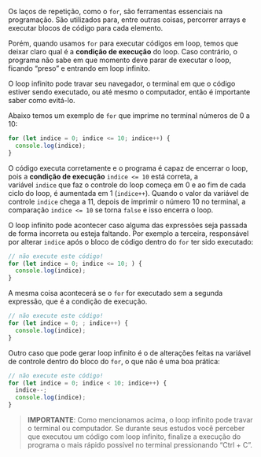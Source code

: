 Os laços de repetição, como o `for`, são ferramentas essenciais na programação. São utilizados para, entre outras coisas, percorrer arrays e executar blocos de código para cada elemento.

Porém, quando usamos `for` para executar códigos em loop, temos que deixar claro qual é a **condição de execução** do loop. Caso contrário, o programa não sabe em que momento deve parar de executar o loop, ficando “preso” e entrando em loop infinito.

O loop infinito pode travar seu navegador, o terminal em que o código estiver sendo executado, ou até mesmo o computador, então é importante saber como evitá-lo.

Abaixo temos um exemplo de `for` que imprime no terminal números de 0 a 10:

```js
for (let indice = 0; indice <= 10; indice++) {
  console.log(indice);
}
```

O código executa corretamente e o programa é capaz de encerrar o loop, pois a **condição de execução** `indice <= 10` está correta, a variável `indice` que faz o controle do loop começa em 0 e ao fim de cada ciclo do loop, é aumentada em 1 (`indice++`). Quando o valor da variável de controle `indice` chega a 11, depois de imprimir o número 10 no terminal, a comparação `indice <= 10` se torna `false` e isso encerra o loop.

O loop infinito pode acontecer caso alguma das expressões seja passada de forma incorreta ou esteja faltando. Por exemplo a terceira, responsável por alterar `indice` após o bloco de código dentro do `for` ter sido executado:

```js
// não execute este código! 
for (let indice = 0; indice <= 10; ) {
  console.log(indice);
}
```

A mesma coisa acontecerá se o `for` for executado sem a segunda expressão, que é a condição de execução.

```js
// não execute este código!
for (let indice = 0; ; indice++) {
  console.log(indice);
}
```

Outro caso que pode gerar loop infinito é o de alterações feitas na variável de controle dentro do bloco do `for`, o que não é uma boa prática:

```js
// não execute este código!
for (let indice = 0; indice < 10; indice++) {
  indice--;
  console.log(indice);
}
```

> **IMPORTANTE**: Como mencionamos acima, o loop infinito pode travar o terminal ou computador. Se durante seus estudos você perceber que executou um código com loop infinito, finalize a execução do programa o mais rápido possível no terminal pressionando “Ctrl + C”.